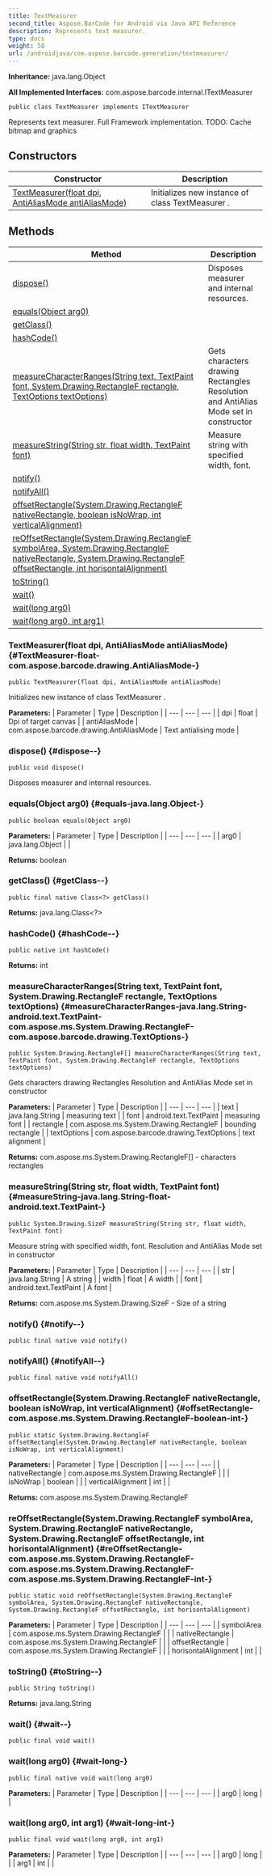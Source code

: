 ```yaml
---
title: TextMeasurer
second_title: Aspose.BarCode for Android via Java API Reference
description: Represents text measurer.
type: docs
weight: 58
url: /androidjava/com.aspose.barcode.generation/textmeasurer/
---
```

**Inheritance:**
java.lang.Object

**All Implemented Interfaces:**
com.aspose.barcode.internal.ITextMeasurer
```
public class TextMeasurer implements ITextMeasurer
```

Represents text measurer. Full Framework implementation. TODO: Cache bitmap and graphics
## Constructors

| Constructor | Description |
| --- | --- |
| [TextMeasurer(float dpi, AntiAliasMode antiAliasMode)](#TextMeasurer-float-com.aspose.barcode.drawing.AntiAliasMode-) | Initializes new instance of class  TextMeasurer . |
## Methods

| Method | Description |
| --- | --- |
| [dispose()](#dispose--) | Disposes measurer and internal resources. |
| [equals(Object arg0)](#equals-java.lang.Object-) |  |
| [getClass()](#getClass--) |  |
| [hashCode()](#hashCode--) |  |
| [measureCharacterRanges(String text, TextPaint font, System.Drawing.RectangleF rectangle, TextOptions textOptions)](#measureCharacterRanges-java.lang.String-android.text.TextPaint-com.aspose.ms.System.Drawing.RectangleF-com.aspose.barcode.drawing.TextOptions-) | Gets characters drawing Rectangles Resolution and AntiAlias Mode set in constructor |
| [measureString(String str, float width, TextPaint font)](#measureString-java.lang.String-float-android.text.TextPaint-) | Measure string with specified width, font. |
| [notify()](#notify--) |  |
| [notifyAll()](#notifyAll--) |  |
| [offsetRectangle(System.Drawing.RectangleF nativeRectangle, boolean isNoWrap, int verticalAlignment)](#offsetRectangle-com.aspose.ms.System.Drawing.RectangleF-boolean-int-) |  |
| [reOffsetRectangle(System.Drawing.RectangleF symbolArea, System.Drawing.RectangleF nativeRectangle, System.Drawing.RectangleF offsetRectangle, int horisontalAlignment)](#reOffsetRectangle-com.aspose.ms.System.Drawing.RectangleF-com.aspose.ms.System.Drawing.RectangleF-com.aspose.ms.System.Drawing.RectangleF-int-) |  |
| [toString()](#toString--) |  |
| [wait()](#wait--) |  |
| [wait(long arg0)](#wait-long-) |  |
| [wait(long arg0, int arg1)](#wait-long-int-) |  |
### TextMeasurer(float dpi, AntiAliasMode antiAliasMode) {#TextMeasurer-float-com.aspose.barcode.drawing.AntiAliasMode-}
```
public TextMeasurer(float dpi, AntiAliasMode antiAliasMode)
```


Initializes new instance of class  TextMeasurer .

**Parameters:**
| Parameter | Type | Description |
| --- | --- | --- |
| dpi | float | Dpi of target canvas |
| antiAliasMode | com.aspose.barcode.drawing.AntiAliasMode | Text antialising mode |

### dispose() {#dispose--}
```
public void dispose()
```


Disposes measurer and internal resources.

### equals(Object arg0) {#equals-java.lang.Object-}
```
public boolean equals(Object arg0)
```




**Parameters:**
| Parameter | Type | Description |
| --- | --- | --- |
| arg0 | java.lang.Object |  |

**Returns:**
boolean
### getClass() {#getClass--}
```
public final native Class<?> getClass()
```




**Returns:**
java.lang.Class<?>
### hashCode() {#hashCode--}
```
public native int hashCode()
```




**Returns:**
int
### measureCharacterRanges(String text, TextPaint font, System.Drawing.RectangleF rectangle, TextOptions textOptions) {#measureCharacterRanges-java.lang.String-android.text.TextPaint-com.aspose.ms.System.Drawing.RectangleF-com.aspose.barcode.drawing.TextOptions-}
```
public System.Drawing.RectangleF[] measureCharacterRanges(String text, TextPaint font, System.Drawing.RectangleF rectangle, TextOptions textOptions)
```


Gets characters drawing Rectangles Resolution and AntiAlias Mode set in constructor

**Parameters:**
| Parameter | Type | Description |
| --- | --- | --- |
| text | java.lang.String | measuring text |
| font | android.text.TextPaint | measuring font |
| rectangle | com.aspose.ms.System.Drawing.RectangleF | bounding rectangle |
| textOptions | com.aspose.barcode.drawing.TextOptions | text alignment |

**Returns:**
com.aspose.ms.System.Drawing.RectangleF[] - characters rectangles
### measureString(String str, float width, TextPaint font) {#measureString-java.lang.String-float-android.text.TextPaint-}
```
public System.Drawing.SizeF measureString(String str, float width, TextPaint font)
```


Measure string with specified width, font. Resolution and AntiAlias Mode set in constructor

**Parameters:**
| Parameter | Type | Description |
| --- | --- | --- |
| str | java.lang.String | A string |
| width | float | A width |
| font | android.text.TextPaint | A font |

**Returns:**
com.aspose.ms.System.Drawing.SizeF - Size of a string
### notify() {#notify--}
```
public final native void notify()
```




### notifyAll() {#notifyAll--}
```
public final native void notifyAll()
```




### offsetRectangle(System.Drawing.RectangleF nativeRectangle, boolean isNoWrap, int verticalAlignment) {#offsetRectangle-com.aspose.ms.System.Drawing.RectangleF-boolean-int-}
```
public static System.Drawing.RectangleF offsetRectangle(System.Drawing.RectangleF nativeRectangle, boolean isNoWrap, int verticalAlignment)
```




**Parameters:**
| Parameter | Type | Description |
| --- | --- | --- |
| nativeRectangle | com.aspose.ms.System.Drawing.RectangleF |  |
| isNoWrap | boolean |  |
| verticalAlignment | int |  |

**Returns:**
com.aspose.ms.System.Drawing.RectangleF
### reOffsetRectangle(System.Drawing.RectangleF symbolArea, System.Drawing.RectangleF nativeRectangle, System.Drawing.RectangleF offsetRectangle, int horisontalAlignment) {#reOffsetRectangle-com.aspose.ms.System.Drawing.RectangleF-com.aspose.ms.System.Drawing.RectangleF-com.aspose.ms.System.Drawing.RectangleF-int-}
```
public static void reOffsetRectangle(System.Drawing.RectangleF symbolArea, System.Drawing.RectangleF nativeRectangle, System.Drawing.RectangleF offsetRectangle, int horisontalAlignment)
```




**Parameters:**
| Parameter | Type | Description |
| --- | --- | --- |
| symbolArea | com.aspose.ms.System.Drawing.RectangleF |  |
| nativeRectangle | com.aspose.ms.System.Drawing.RectangleF |  |
| offsetRectangle | com.aspose.ms.System.Drawing.RectangleF |  |
| horisontalAlignment | int |  |

### toString() {#toString--}
```
public String toString()
```




**Returns:**
java.lang.String
### wait() {#wait--}
```
public final void wait()
```




### wait(long arg0) {#wait-long-}
```
public final native void wait(long arg0)
```




**Parameters:**
| Parameter | Type | Description |
| --- | --- | --- |
| arg0 | long |  |

### wait(long arg0, int arg1) {#wait-long-int-}
```
public final void wait(long arg0, int arg1)
```




**Parameters:**
| Parameter | Type | Description |
| --- | --- | --- |
| arg0 | long |  |
| arg1 | int |  |

